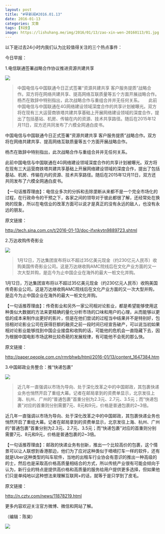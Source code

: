 ```yaml
---
layout: post
title: "#早新闻#2016.01.13"
date: 2016-01-13
categories: 文章
tags: [科技]
image: https://lishuhang.me/img/2016/01/13/zao-xin-wen-20160113/01.jpg
---
```


以下是过去24小时内我们认为比较值得关注的三个热点事件：

今日早报：

1.电信联通签署战略合作协议推进资源共建共享

![](http://mmbiz.qpic.cn/mmbiz/AdRKyBVLoHKkJ1g7DSfGlH6ceQ9iaN5RhBibq1EsiawjHW1kMTibpdlU4ECmRKl5Cbpl9iaic9pNyUhLew1Vo78hiaXrw/0?wx_fmt=jpeg)

> 中国电信与中国联通今日正式签署“资源共建共享 客户服务提质”战略合作。双方将在网络共建共享、提高网络互联质量等五个方面开展战略合作。     杨杰在致辞中特别指出，此次战略合作与重组合并并无任何关系。　　此前中国电信与中国联通在4G网络建设领域深度合作的共享计划被曝光。双方将在现有三大运营商铁塔共建共享基础上开展网络建设领域的深度合作，提出了包括基站、机房、传输在内的资源、技术共享路径。随后在2015年12月11日，双方还共同发布了六模全网通白皮书。

中国电信与中国联通今日正式签署“资源共建共享 客户服务提质”战略合作。双方将在网络共建共享、提高网络互联质量等五个方面开展战略合作。

杨杰在致辞中特别指出，此次战略合作与重组合并并无任何关系。

此前中国电信与中国联通在4G网络建设领域深度合作的共享计划被曝光。双方将在现有三大运营商铁塔共建共享基础上开展网络建设领域的深度合作，提出了包括基站、机房、传输在内的资源、技术共享路径。随后在2015年12月11日，双方还共同发布了六模全网通白皮书。

【一句话推荐理由】：电信业多次的分拆和去除垄断从来都不是一个完全市场化的过程，在行政命令的干预之下，各家之间的领导对于彼此都很了解，还经常处在换岗的现象，所以在电信业的改革方面可以说才是真正的没有永远的敌人，也没有永远的朋友。

原文链接：

http://tech.sina.com.cn/t/2016-01-13/doc-ifxnkvtn9889723.shtml

2.万达收购传奇影业

![](https://lishuhang.me/img/2016/01/13/zao-xin-wen-20160113/01.jpg)

> 1月12日，万达集团宣布将以不超过35亿美元现金（约230亿元人民币）收购美国传奇影业公司。这是万达继收购AMC院线后在文化产业方面的又一次大型并购，是迄今为止中国企业在海外的最大一桩文化并购。

1月12日，万达集团宣布将以不超过35亿美元现金（约230亿元人民币）收购美国传奇影业公司。这是万达继收购AMC院线后在文化产业方面的又一次大型并购，是迄今为止中国企业在海外的最大一桩文化并购。

【一句话推荐理由】：传奇影业和另外一家公司相对论影业，都是希望能够使用这种类似大数据的方法来更精确的量化分析市场的口味和用户的心理，从而能够以更低的成本来制作出更好的影片，但是在他们尝试的过程当中结果并不是特别好，包括相对论影业公司在获得巨额的融资之前一段时间已经宣告破产，可以说当初如果相对论影业能够找到中国企业接盘和收购的话，可能他的危机会一直隐藏下去，因为根据中国电影市场这种比较奇葩的发展规律，有可能他不会死的那么快。

原文链接：

http://paper.people.com.cn/rmrbhwb/html/2016-01/13/content_1647384.htm

3.中国邮政业务整合：推“快递包裹”

![](https://lishuhang.me/img/2016/01/13/zao-xin-wen-20160113/02.jpg)

> 近几年一直强调以市场为导向、处于深化改革之中的中国邮政，其包裹快递业务也悄然开启了重组大幕。记者在邮局拿到的资费单显示，北京发往上海、杭州、广州的“普通包裹”首重分别为2.3元、2.7元、3.5元；而“快递包裹”对应的首重则分别需要7元、8元和9元，价格是普通包裹的2~3倍。

近几年一直强调以市场为导向、处于深化改革之中的中国邮政，其包裹快递业务也悄然开启了重组大幕。记者在邮局拿到的资费单显示，北京发往上海、杭州、广州的“普通包裹”首重分别为2.3元、2.7元、3.5元；而“快递包裹”对应的首重则分别需要7元、8元和9元，价格是普通包裹的2~3倍。

【一句话推荐理由】：邮政的快递业务有创新，推出一个比较高价的包裹，这个情景可以让人联想到香港那边，他们为了应对这种类似于嘀嘀打车一样的软件，还有就是Uber这种类型的叫车软件，当地的出租车行业协会有意识的推出一种高级的的士，然后也是采取高价格高质量相结合的方式，所以传统产业很有可能会倾向于认为，新行业的特点是提供高价格和高质量的服务给用户提供更多选择，但如果他们只是单纯地以这种想法来理解互联网+的话，就等于是只学到了皮毛。

原文链接：

http://n.cztv.com/news/11878219.html

更多内容欢迎关注官方微博、微信和网站了解。

（编辑：陈昊）

![](https://lishuhang.me/img/2016/01/13/zao-xin-wen-20160113/03.jpg)